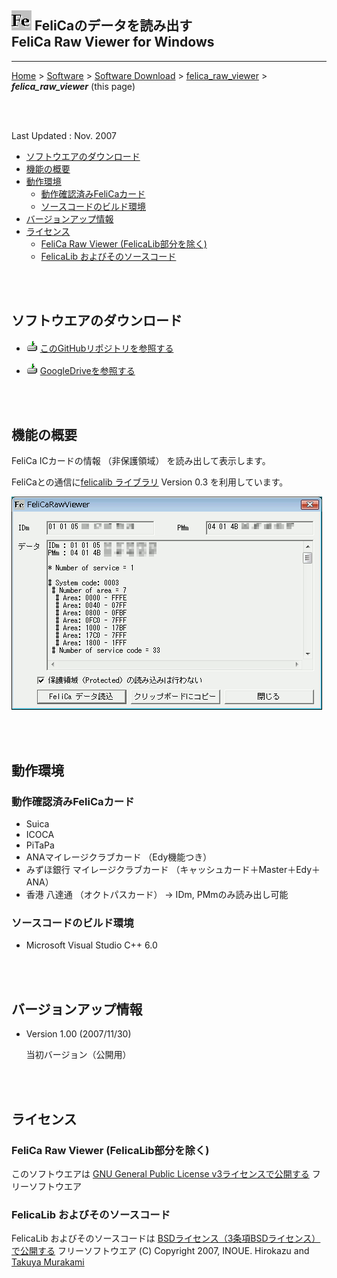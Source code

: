 ## ![icon](readme_pics/softdown-ico-FeliCaRawViewer.png)  FeliCaのデータを読み出す<br/>FeliCa Raw Viewer for Windows<!-- omit in toc -->

---
[Home](https://oasis3855.github.io/webpage/) > [Software](https://oasis3855.github.io/webpage/software/index.html) > [Software Download](https://oasis3855.github.io/webpage/software/software-download.html) > [felica_raw_viewer](../felica_raw_viewer/README.md) > ***felica_raw_viewer*** (this page)

<br />
<br />

Last Updated : Nov. 2007

- [ソフトウエアのダウンロード](#ソフトウエアのダウンロード)
- [機能の概要](#機能の概要)
- [動作環境](#動作環境)
  - [動作確認済みFeliCaカード](#動作確認済みfelicaカード)
  - [ソースコードのビルド環境](#ソースコードのビルド環境)
- [バージョンアップ情報](#バージョンアップ情報)
- [ライセンス](#ライセンス)
  - [FeliCa Raw Viewer (FelicaLib部分を除く)](#felica-raw-viewer-felicalib部分を除く)
  - [FelicaLib およびそのソースコード](#felicalib-およびそのソースコード)

<br />
<br />

## ソフトウエアのダウンロード

- ![download icon](../readme_pics/soft-ico-download-darkmode.gif)   [このGitHubリポジトリを参照する](../felica_raw_viewer/download) 

- ![download icon](../readme_pics/soft-ico-download-darkmode.gif)   [GoogleDriveを参照する](https://drive.google.com/drive/folders/0B7BSijZJ2TAHY2I4YWQyODAtMmE5Yy00MGMwLWI0ZWMtNGEyOWEyNDhkOTRk?resourcekey=0-k17BRrDDq0JnLVM3GkwT-g)

<br />
<br />

## 機能の概要

FeliCa ICカードの情報 （非保護領域） を読み出して表示します。

FeliCaとの通信に[felicalib ライブラリ](http://felicalib.tmurakam.org/) Version 0.3 を利用しています。 


![表示例](readme_pics/soft-felica-rawviewer.png)

<br />
<br />

## 動作環境

### 動作確認済みFeliCaカード

- Suica 
- ICOCA 
- PiTaPa 
- ANAマイレージクラブカード （Edy機能つき） 
- みずほ銀行 マイレージクラブカード （キャッシュカード＋Master＋Edy＋ANA） 
- 香港 八達通 （オクトパスカード） → IDm, PMmのみ読み出し可能 

### ソースコードのビルド環境

- Microsoft Visual Studio C++ 6.0 

<br />
<br />

## バージョンアップ情報

-  Version 1.00 (2007/11/30) 

    当初バージョン（公開用） 

<br />
<br />

## ライセンス

### FeliCa Raw Viewer (FelicaLib部分を除く)
このソフトウエアは [GNU General Public License v3ライセンスで公開する](https://gpl.mhatta.org/gpl.ja.html) フリーソフトウエア

### FelicaLib およびそのソースコード
FelicaLib およびそのソースコードは [BSDライセンス（3条項BSDライセンス）で公開する](https://licenses.opensource.jp/BSD-3-Clause/BSD-3-Clause.html) フリーソフトウエア
(C) Copyright 2007, INOUE. Hirokazu and [Takuya Murakami](http://felicalib.tmurakam.org/)




